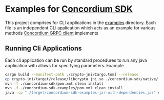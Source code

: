 # Examples for [Concordium SDK](../concordium-sdk/)
This project comprises for CLI applications in the [examples](./src/main/java/com/concordium/sdk/examples/) directory. Each file is an independent CLI application which acts as an example for various methods [Concordium GRPC client](../concordium-sdk/src/main/java/com/concordium/sdk/ClientV2.java) implements

## Running Cli Applications
Each cli application can be run by standard procedures to run any java application with allows for specifying parameters. Example

```bash
cargo build --manifest-path ./crypto-jni/Cargo.toml --release
cp crypto-jni/target/release/libcrypto_jni.so ./concordium-sdk/native/
mvn -f ./concordium-sdk/pom.xml clean install
mvn -f ./concordium-sdk-examples/pom.xml clean install
java -cp "./target/concordium-sdk-examples-jar-with-dependencies.jar" com.concordium.sdk.examples.<COMMAND_NAME> --endpoint=http://localhost:20001
```